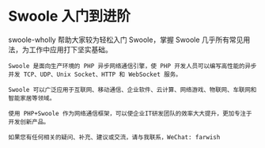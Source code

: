 # Swoole 入门到进阶

swoole-wholly 帮助大家较为轻松入门 Swoole，掌握 Swoole 几乎所有常见用法，为工作中应用打下坚实基础。

```
Swoole 是面向生产环境的 PHP 异步网络通信引擎，使 PHP 开发人员可以编写高性能的异步并发 TCP、UDP、Unix Socket、HTTP 和 WebSocket 服务。  

Swoole 可以广泛应用于互联网、移动通信、企业软件、云计算、网络游戏、物联网、车联网和智能家居等领域。  

使用 PHP+Swoole 作为网络通信框架，可以使企业IT研发团队的效率大大提升，更加专注于开发创新产品。  
```

```
如果您有任何相关的疑问、补充、建议或交流，请与我联系，WeChat: farwish
```


